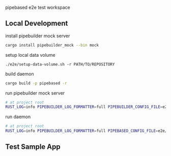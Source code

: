 pipebased e2e test workspace
## Local Development
install pipebuilder mock server
```sh
cargo install pipebuilder_mock --bin mock
```
setup local data volume
```
./e2e/setup-data-volume.sh -r PATH/TO/REPOSITORY
```
build daemon
```sh
cargo build -p pipebased -r
```
run pipebuilder mock server
```sh
# at project root
RUST_LOG=info PIPEBUILDER_LOG_FORMATTER=full PIPEBUILDER_CONFIG_FILE=e2e/resources/mock.yml mock
```
run daemon
```sh
# at project root
RUST_LOG=info PIPEBUILDER_LOG_FORMATTER=full PIPEBASED_CONFIG_FILE=e2e/resources/piped.yml 
```

## Test Sample App